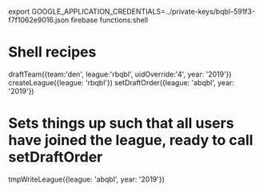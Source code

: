 export GOOGLE_APPLICATION_CREDENTIALS=../private-keys/bqbl-591f3-f7f1062e9016.json 
firebase functions:shell

# Shell recipes
draftTeam({team:'den', league:'rbqbl', uidOverride:'4', year: '2019'})
createLeague({league: 'rbqbl'})
setDraftOrder({league: 'abqbl', year: '2019'})

# Sets things up such that all users have joined the league, ready to call setDraftOrder
tmpWriteLeague({league: 'abqbl', year: '2019'})
